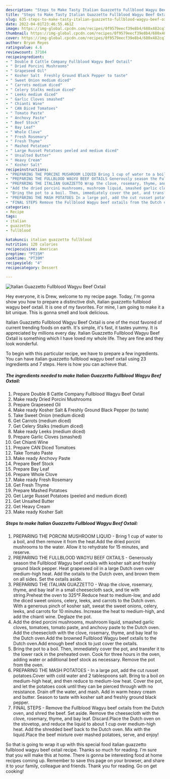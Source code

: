 ```yaml
---
description: "Steps to Make Tasty Italian Guazzetto Fullblood Wagyu Beef Oxtail"
title: "Steps to Make Tasty Italian Guazzetto Fullblood Wagyu Beef Oxtail"
slug: 635-steps-to-make-tasty-italian-guazzetto-fullblood-wagyu-beef-oxtail
date: 2022-04-01T23:46:55.461Z
image: https://img-global.cpcdn.com/recipes/0f9579eecf39e8b4/680x482cq70/italian-guazzetto-fullblood-wagyu-beef-oxtail-recipe-main-photo.jpg
thumbnail: https://img-global.cpcdn.com/recipes/0f9579eecf39e8b4/680x482cq70/italian-guazzetto-fullblood-wagyu-beef-oxtail-recipe-main-photo.jpg
cover: https://img-global.cpcdn.com/recipes/0f9579eecf39e8b4/680x482cq70/italian-guazzetto-fullblood-wagyu-beef-oxtail-recipe-main-photo.jpg
author: Bryan Reyes
ratingvalue: 4.6
reviewcount: 37104
recipeingredient:
- " Double 8 Cattle Company Fullblood Wagyu Beef Oxtail"
- " Dried Porcini Mushrooms"
- " Grapeseed Oil"
- " Kosher Salt  Freshly Ground Black Pepper to taste"
- " Sweet Onion medium diced"
- " Carrots medium diced"
- " Celery Stalks medium diced"
- " Leeks medium diced"
- " Garlic Cloves smashed"
- " Chianti Wine"
- " CAN Diced Tomatoes"
- " Tomato Paste"
- " Anchovy Paste"
- " Beef Stock"
- " Bay Leaf"
- " Whole Clove"
- " Fresh Rosemary"
- " Fresh Thyme"
- " Mashed Potatoes"
- " Large Russet Potatoes peeled and medium diced"
- " Unsalted Butter"
- " Heavy Cream"
- " Kosher Salt"
recipeinstructions:
- "PREPARING THE PORCINI MUSHROOM LIQUID Bring 1 cup of water to a boil, and then remove it from the heat.Add the dried porcini mushrooms to the water. Allow it to rehydrate for 15 minutes, and reserve."
- "PREPARING THE FULLBLOOD WAGYU BEEF OXTAILS Generously season the Fullblood Wagyu beef oxtails with kosher salt and freshly ground black pepper. Heat grapeseed oil in a large Dutch oven over medium-high heat. Add the oxtails to the Dutch oven, and brown them on all sides. Set the oxtails aside."
- "PREPARING THE ITALIAN GUAZZETTO Wrap the clove, rosemary, thyme, and bay leaf in a small cheesecloth sack, and tie with string.Preheat the oven to 325°F.Reduce heat to medium-low, and add the diced sweet onions, celery, leeks, and carrots to the Dutch oven. With a generous pinch of kosher salt, sweat the sweet onions, celery, leeks, and carrots for 10 minutes. Increase the heat to medium-high, and add the chianti wine. Deglaze the pot."
- "Add the dried porcini mushrooms, mushroom liquid, smashed garlic cloves, tomatoes, tomato paste, and anchovy paste to the Dutch oven. Add the cheesecloth with the clove, rosemary, thyme, and bay leaf to the Dutch oven.Add the browned Fullblood Wagyu beef oxtails to the Dutch oven.Add enough beef stock to just cover the oxtails."
- "Bring the pot to a boil. Then, immediately cover the pot, and transfer it to the lower rack in the preheated oven. Cook for three hours in the oven, adding water or additional beef stock as necessary. Remove the pot from the oven."
- "PREPARING THE MASH POTATOES In a large pot, add the cut russet potatoes.Cover with cold water and 2 tablespoons salt. Bring to a boil on medium-high heat, and then reduce to medium-low heat. Cover the pot, and let the potatoes cook until they can be pierced through with no resistance. Drain off the water, and mash. Add in warm heavy cream and butter. Season to taste with kosher salt and freshly ground black pepper."
- "FINAL STEPS Remove the Fullblood Wagyu beef oxtails from the Dutch oven, and shred the beef. Set aside. Remove the cheesecloth with the clove, rosemary, thyme, and bay leaf. Discard.Place the Dutch oven on the stovetop, and reduce the liquid to about 1 cup over medium-high heat. Add the shredded beef back to the Dutch oven. Mix with the liquid.Place the beef mixture over mashed potatoes, serve, and enjoy!"
categories:
- Recipe
tags:
- italian
- guazzetto
- fullblood

katakunci: italian guazzetto fullblood 
nutrition: 120 calories
recipecuisine: American
preptime: "PT35M"
cooktime: "PT39M"
recipeyield: "4"
recipecategory: Dessert

---
```



![Italian Guazzetto Fullblood Wagyu Beef Oxtail](https://img-global.cpcdn.com/recipes/0f9579eecf39e8b4/680x482cq70/italian-guazzetto-fullblood-wagyu-beef-oxtail-recipe-main-photo.jpg)

Hey everyone, it is Drew, welcome to my recipe page. Today, I'm gonna show you how to prepare a distinctive dish, italian guazzetto fullblood wagyu beef oxtail. It is one of my favorites. For mine, I am going to make it a bit unique. This is gonna smell and look delicious.

Italian Guazzetto Fullblood Wagyu Beef Oxtail is one of the most favored of current trending foods on earth. It's simple, it's fast, it tastes yummy. It is appreciated by millions every day. Italian Guazzetto Fullblood Wagyu Beef Oxtail is something which I have loved my whole life. They are fine and they look wonderful.




To begin with this particular recipe, we have to prepare a few ingredients. You can have italian guazzetto fullblood wagyu beef oxtail using 23 ingredients and 7 steps. Here is how you can achieve that.

<!--inarticleads1-->

##### The ingredients needed to make Italian Guazzetto Fullblood Wagyu Beef Oxtail:

1. Prepare  Double 8 Cattle Company Fullblood Wagyu Beef Oxtail
1. Make ready  Dried Porcini Mushrooms
1. Prepare  Grapeseed Oil
1. Make ready  Kosher Salt &amp; Freshly Ground Black Pepper (to taste)
1. Take  Sweet Onion (medium diced)
1. Get  Carrots (medium diced)
1. Get  Celery Stalks (medium diced)
1. Make ready  Leeks (medium diced)
1. Prepare  Garlic Cloves (smashed)
1. Get  Chianti Wine
1. Prepare  CAN Diced Tomatoes
1. Take  Tomato Paste
1. Make ready  Anchovy Paste
1. Prepare  Beef Stock
1. Prepare  Bay Leaf
1. Prepare  Whole Clove
1. Make ready  Fresh Rosemary
1. Get  Fresh Thyme
1. Prepare  Mashed Potatoes
1. Get  Large Russet Potatoes (peeled and medium diced)
1. Get  Unsalted Butter
1. Get  Heavy Cream
1. Make ready  Kosher Salt




<!--inarticleads2-->

##### Steps to make Italian Guazzetto Fullblood Wagyu Beef Oxtail:

1. PREPARING THE PORCINI MUSHROOM LIQUID - Bring 1 cup of water to a boil, and then remove it from the heat.Add the dried porcini mushrooms to the water. Allow it to rehydrate for 15 minutes, and reserve.
1. PREPARING THE FULLBLOOD WAGYU BEEF OXTAILS - Generously season the Fullblood Wagyu beef oxtails with kosher salt and freshly ground black pepper. Heat grapeseed oil in a large Dutch oven over medium-high heat. Add the oxtails to the Dutch oven, and brown them on all sides. Set the oxtails aside.
1. PREPARING THE ITALIAN GUAZZETTO - Wrap the clove, rosemary, thyme, and bay leaf in a small cheesecloth sack, and tie with string.Preheat the oven to 325°F.Reduce heat to medium-low, and add the diced sweet onions, celery, leeks, and carrots to the Dutch oven. With a generous pinch of kosher salt, sweat the sweet onions, celery, leeks, and carrots for 10 minutes. Increase the heat to medium-high, and add the chianti wine. Deglaze the pot.
1. Add the dried porcini mushrooms, mushroom liquid, smashed garlic cloves, tomatoes, tomato paste, and anchovy paste to the Dutch oven. Add the cheesecloth with the clove, rosemary, thyme, and bay leaf to the Dutch oven.Add the browned Fullblood Wagyu beef oxtails to the Dutch oven.Add enough beef stock to just cover the oxtails.
1. Bring the pot to a boil. Then, immediately cover the pot, and transfer it to the lower rack in the preheated oven. Cook for three hours in the oven, adding water or additional beef stock as necessary. Remove the pot from the oven.
1. PREPARING THE MASH POTATOES - In a large pot, add the cut russet potatoes.Cover with cold water and 2 tablespoons salt. Bring to a boil on medium-high heat, and then reduce to medium-low heat. Cover the pot, and let the potatoes cook until they can be pierced through with no resistance. Drain off the water, and mash. Add in warm heavy cream and butter. Season to taste with kosher salt and freshly ground black pepper.
1. FINAL STEPS - Remove the Fullblood Wagyu beef oxtails from the Dutch oven, and shred the beef. Set aside. Remove the cheesecloth with the clove, rosemary, thyme, and bay leaf. Discard.Place the Dutch oven on the stovetop, and reduce the liquid to about 1 cup over medium-high heat. Add the shredded beef back to the Dutch oven. Mix with the liquid.Place the beef mixture over mashed potatoes, serve, and enjoy!




So that is going to wrap it up with this special food italian guazzetto fullblood wagyu beef oxtail recipe. Thanks so much for reading. I'm sure that you will make this at home. There is gonna be interesting food at home recipes coming up. Remember to save this page on your browser, and share it to your family, colleague and friends. Thank you for reading. Go on get cooking!
